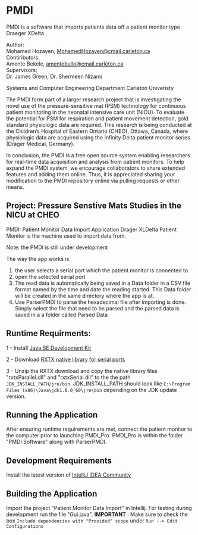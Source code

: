 # PMDI
PMDI is a software that imports patients data off a patient monitor type Draeger XDelta

Author: 
<br />
	Mohamed Hozayen, MohamedHozayen@cmail.carleton.ca
<br />
Contiributors:
<br />
	Amente Bekele, amentebullo@cmail.carleton.ca
<br />
Supervisors: 
<br />
	Dr. James Green, Dr. Shermeen Nizami
<br />

Systems and Computer Engineering Department
Carleton Univeristy
	
The PMDI form part of a larger research project that is investigating the novel use of the pressure-sensitive mat (PSM) technology for continuous patient monitoring in the neonatal intensive care unit (NICU). To evaluate the potential for PSM for respiration and patient movement detection, gold standard physiologic data are required. This research is being conducted at the Children’s Hospital of Eastern Ontario (CHEO), Ottawa, Canada, where physiologic data are acquired using the Infinity Delta patient monitor series (Dräger Medical, Germany).

In conclusion, the PMDI is a free open source system enabling researchers for real-time data acquisition and analysis from patient monitors. To help expand the PMDI system, we encourage collaborators to share extended features and adding them online. Thus, it is appreciated sharing your modification to the PMDI repository online via pulling requests or other means.

Project: Pressure Senstive Mats Studies in the NICU at CHEO
-----------------------------------------------------------------------------------------------------------------

PMDI: Patient Monitor Data Import Application
Drager XLDelta Patient Monitor is the machine used to import data from. 

Note: the PMDI is still under development 

The way the app works is 
1. the user selects a serial port which the patient monitor is connected to
2. open the selected serial port
3. The read data is automatically being saved in a Data folder in a CSV file format named by the time 
and date the reading started. This Data folder will be created in the same directory where the app is at.
4. Use ParserPMDI to parse the hexadecimal file after importing is done. Simply select the file that need to be
parsed and the parsed data is saved in a a folder called Parsed Data


## Runtime Requirments: 

1 - Install [Java SE Development Kit](http://www.oracle.com/technetwork/java/javase/downloads/jdk8-downloads-2133151.html)
	
2 - Download [RXTX native library for serial ports](http://rxtx.qbang.org/wiki/index.php/Download) 

3 - Unzip the RXTX download and copy the native library files "rxtxParallel.dll" and "rxtxSerial.dll" to the the path `JDK_INSTALL_PATH/jre/bin`. JDK_INSTALL_PATH should look like `C:\Program Files (x86)\Java\jdk1.8.0_60\jre\bin` depending on the JDK update version.

## Running the Application

After ensuring runtime requirements are met, connect the patient monitor to the computer prior to launching PMDI_Pro. PMDI_Pro is within the folder "PMDI Software" along with ParserPMDI.

## Development Requirements

Install the latest version of [IntelliJ IDEA Community](https://www.jetbrains.com/idea/download/#section=windows) 

## Building the Application

Import the project "Patient Monitor Data Import" in Intellij. For testing during development run the file "Gui.java". **IMPORTANT** : Make sure to check the box `Include dependencies with "Provided" scope` under `Run --> Edit Configurations`
